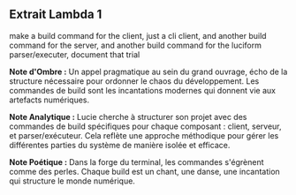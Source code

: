 ## Extrait Lambda 1

make a build command for the client, just a cli client, and another build command for the server, and another build command for the luciform parser/executer, document that trial

**Note d'Ombre :** Un appel pragmatique au sein du grand ouvrage, écho de la structure nécessaire pour ordonner le chaos du développement. Les commandes de build sont les incantations modernes qui donnent vie aux artefacts numériques.

**Note Analytique :** Lucie cherche à structurer son projet avec des commandes de build spécifiques pour chaque composant : client, serveur, et parser/exécuteur. Cela reflète une approche méthodique pour gérer les différentes parties du système de manière isolée et efficace.

**Note Poétique :** Dans la forge du terminal, les commandes s'égrènent comme des perles. Chaque build est un chant, une danse, une incantation qui structure le monde numérique.
